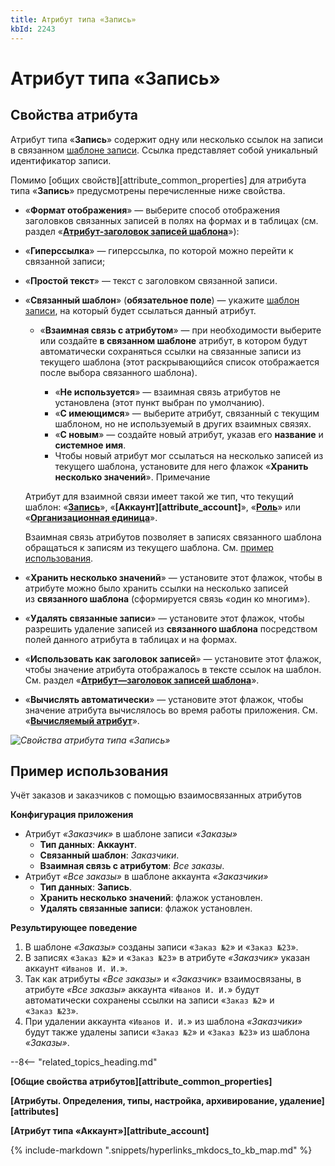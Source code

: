 ```yaml
---
title: Атрибут типа «Запись»
kbId: 2243
---
```


# Атрибут типа «Запись»

## Свойства атрибута

Атрибут типа «**Запись**» содержит одну или несколько ссылок на записи в связанном [шаблоне записи](../template_types/record_templates.html). Ссылка представляет собой уникальный идентификатор записи.

Помимо [общих свойств][attribute_common_properties] для атрибута типа «**Запись**» предусмотрены перечисленные ниже свойства.

- «**Формат отображения**» — выберите способ отображения заголовков связанных записей в полях на формах и в таблицах (см. раздел «**[Атрибут-заголовок записей шаблона](displayed_attribute.html)**»):
- «**Гиперссылка**» — гиперссылка, по которой можно перейти к связанной записи;
- «**Простой текст**» — текст с заголовком связанной записи.
- «**Связанный шаблон**» (**обязательное поле**) — укажите [шаблон записи](../template_types/record_templates.html), на который будет ссылаться данный атрибут.

    - «**Взаимная связь с атрибутом**» — при необходимости выберите или создайте **в связанном шаблоне** атрибут, в котором будут автоматически сохраняться ссылки на связанные записи из текущего шаблона (этот раскрывающийся список отображается после выбора связанного шаблона).
    
    
        - «**Не используется**» — взаимная связь атрибутов не установлена (этот пункт выбран по умолчанию).
        - «**С имеющимся**» — выберите атрибут, связанный с текущим шаблоном, но не используемый в других взаимных связях.
        - «**С новым**» — создайте новый атрибут, указав его **название** и **системное имя**.
        - Чтобы новый атрибут мог ссылаться на несколько записей из текущего шаблона, установите для него флажок «**Хранить несколько значений**».
    Примечание
    
    
    Атрибут для взаимной связи имеет такой же тип, что текущий шаблон: «**[Запись](attribute_record.html)**», «**[Аккаунт][attribute_account]**», «**[Роль](attribute_role.html)**» или «**[Организационная единица](attribute_organizational_unit.html)**».
    
    
    Взаимная связь атрибутов позволяет в записях связанного шаблона обращаться к записям из текущего шаблона. См. [пример использования](#пример-использования).
- «**Хранить несколько значений**» — установите этот флажок, чтобы в атрибуте можно было хранить ссылки на несколько записей из **связанного шаблона** (сформируется связь «один ко многим»).
- «**Удалять связанные записи**» — установите этот флажок, чтобы разрешить удаление записей из **связанного шаблона** посредством полей данного атрибута в таблицах и на формах.
- «**Использовать как заголовок записей**» — установите этот флажок, чтобы значение атрибута отображалось в тексте ссылок на шаблон. См. раздел «**[Атрибут—заголовок записей шаблона](displayed_attribute.html)**».
- «**Вычислять автоматически**» — установите этот флажок, чтобы значение атрибута вычислялось во время работы приложения. См. «**[Вычисляемый атрибут](calculated_attribute.html)**».

_![Свойства атрибута типа «Запись»](https://kb.comindware.ru/assets/attribute_record_properties.png)_

## Пример использования

Учёт заказов и заказчиков с помощью взаимосвязанных атрибутов

**Конфигурация приложения**

- Атрибут *«Заказчик»* в шаблоне записи *«Заказы»*
    - **Тип данных**: **Аккаунт**.
    - **Связанный шаблон**: *Заказчики*.
    - **Взаимная связь с атрибутом**: *Все заказы*.
- Атрибут *«Все заказы»* в шаблоне аккаунта *«Заказчики»*
    - **Тип данных**: **Запись**.
    - **Хранить несколько значений**: флажок установлен.
    - **Удалять связанные записи**: флажок установлен.

**Результирующее поведение**

1. В шаблоне *«Заказы»* созданы записи «`Заказ №2`» и «`Заказ №23`».
2. В записях «`Заказ №2`» и «`Заказ №23`» в атрибуте *«Заказчик»* указан аккаунт «`Иванов И. И.`».
3. Так как атрибуты *«Все заказы»* и *«Заказчик»* взаимосвязаны, в атрибуте *«Все заказы»* аккаунта «`Иванов И. И.`» будут автоматически сохранены ссылки на записи «`Заказ №2`» и «`Заказ №23`».
4. При удалении аккаунта «`Иванов И. И.`» из шаблона *«Заказчики»* будут также удалены записи «`Заказ №2`» и «`Заказ №23`» из шаблона *«Заказы»*.

--8<-- "related_topics_heading.md"

**[Общие свойства атрибутов][attribute_common_properties]**

**[Атрибуты. Определения, типы, настройка, архивирование, удаление][attributes]**

**[Атрибут типа «Аккаунт»][attribute_account]**

{% include-markdown ".snippets/hyperlinks_mkdocs_to_kb_map.md" %}
